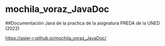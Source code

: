 # mochila_voraz_JavaDoc
##Documentación Java de la practica de la asignatura PREDA de la UNED (2022)

https://asier-r.github.io/mochila_voraz_JavaDoc/
